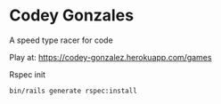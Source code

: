 # Codey Gonzales

A speed type racer for code

Play at: https://codey-gonzalez.herokuapp.com/games

Rspec init
```
bin/rails generate rspec:install
```
